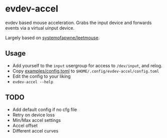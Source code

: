 # evdev-accel

evdev based mouse acceleration. Grabs the input device and forwards events via a virtual uinput device.

Largely based on [systemofapwne/leetmouse](https://github.com/systemofapwne/leetmouse).

## Usage

- Add yourself to the `input` usergroup for access to `/dev/input`, and relog.
- Copy [examples/config.toml](examples/config.toml) to `$HOME/.config/evdev-accel/config.toml`
- Edit the config to your liking
- `evdev-accel --help`

## TODO

- Add default config if no cfg file
- Retry on device loss
- Min/Max accel settings
- Accel offset
- Different accel curves

